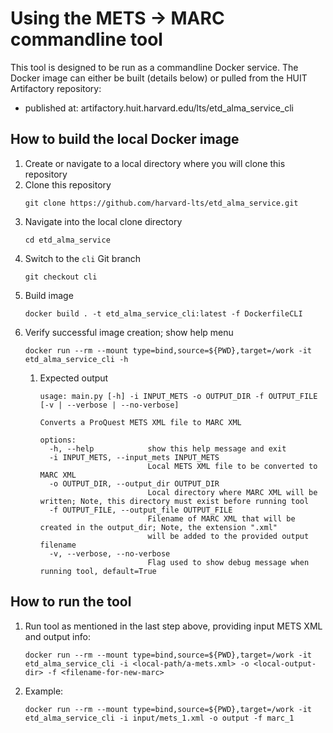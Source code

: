 # Using the METS -> MARC commandline tool

This tool is designed to be run as a commandline Docker service.
The Docker image can either be built (details below) or pulled from the
HUIT Artifactory repository:
  - published at: artifactory.huit.harvard.edu/lts/etd_alma_service_cli

## How to build the local Docker image
1. Create or navigate to a local directory where you will clone this repository
1. Clone this repository
   ```
   git clone https://github.com/harvard-lts/etd_alma_service.git
   ```
1. Navigate into the local clone directory
   ```
   cd etd_alma_service
   ```
1. Switch to the `cli` Git branch
   ```
   git checkout cli
   ```
1. Build image
   ```
   docker build . -t etd_alma_service_cli:latest -f DockerfileCLI
   ```
1. Verify successful image creation; show help menu
   ```
   docker run --rm --mount type=bind,source=${PWD},target=/work -it etd_alma_service_cli -h
   ```
   1. Expected output
      ```
      usage: main.py [-h] -i INPUT_METS -o OUTPUT_DIR -f OUTPUT_FILE [-v | --verbose | --no-verbose]

      Converts a ProQuest METS XML file to MARC XML

      options:
        -h, --help            show this help message and exit
        -i INPUT_METS, --input_mets INPUT_METS
                              Local METS XML file to be converted to MARC XML
        -o OUTPUT_DIR, --output_dir OUTPUT_DIR
                              Local directory where MARC XML will be written; Note, this directory must exist before running tool
        -f OUTPUT_FILE, --output_file OUTPUT_FILE
                              Filename of MARC XML that will be created in the output_dir; Note, the extension ".xml"
                              will be added to the provided output filename
        -v, --verbose, --no-verbose
                              Flag used to show debug message when running tool, default=True
      ```

## How to run the tool
1. Run tool as mentioned in the last step above, providing input METS XML and output info:
   ```
   docker run --rm --mount type=bind,source=${PWD},target=/work -it etd_alma_service_cli -i <local-path/a-mets.xml> -o <local-output-dir> -f <filename-for-new-marc>
   ```
1. Example:
   ```
   docker run --rm --mount type=bind,source=${PWD},target=/work -it etd_alma_service_cli -i input/mets_1.xml -o output -f marc_1
   ```
